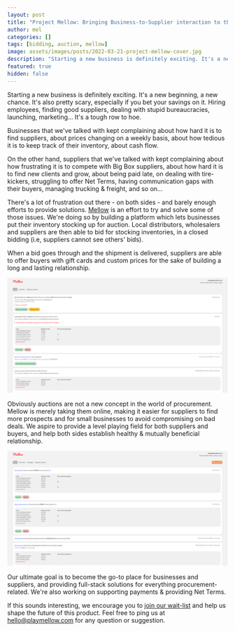 ```yaml
---
layout: post
title: "Project Mellow: Bringing Business-to-Supplier interaction to the 21st century"
author: mel
categories: []
tags: [bidding, auction, mellow]
image: assets/images/posts/2022-03-21-project-mellow-cover.jpg
description: "Starting a new business is definitely exciting. It's a new beginning, a new chance. It's also pretty scary, especially if you bet your savings on it. Hiring employees, finding good suppliers, dealing with stupid bureaucracies, launching, marketing... It's a tough row to hoe."
featured: true
hidden: false
---
```


Starting a new business is definitely exciting. It's a new beginning, a new chance. It's also pretty scary, especially 
if you bet your savings on it. Hiring employees, finding good suppliers, dealing with stupid bureaucracies, launching, 
marketing... It's a tough row to hoe.


Businesses that we've talked with kept complaining about how hard it is to find suppliers, about prices changing on a 
weekly basis, about how tedious it is to keep track of their inventory, about cash flow.


On the other hand, suppliers that we've talked with kept complaining about how frustrating it is to compete with Big 
Box suppliers, about how hard it is to find new clients and grow, about being paid late, on dealing with tire-kickers, 
struggling to offer Net Terms, having communication gaps with their buyers, managing trucking & freight, and so on...


There's a lot of frustration out there - on both sides - and barely enough efforts to provide solutions. 
[Mellow](https://www.playmellow.com/) is an effort to try and solve some of those issues. 
We're doing so by building a platform which lets businesses put their inventory stocking up for auction. 
Local distributors, wholesalers and suppliers are then able to bid for stocking inventories, 
in a closed bidding (i.e, suppliers cannot see others' bids).


When a bid goes through and the shipment is delivered, suppliers are able to offer buyers with gift cards and custom 
prices for the sake of building a long and lasting relationship.

![A screenshot of a supplier's feed](/assets/images/posts/2022-03-21-project-mellow-suppliers-feed.png)

Obviously auctions are not a new concept in the world of procurement. 
Mellow is merely taking them online, making it easier for suppliers to find more prospects and for small businesses to
avoid compromising on bad deals. We aspire to provide a level playing field for both suppliers and buyers, 
and help both sides establish healthy & mutually beneficial relationship.

![A screenshot of a buyer's feed](/assets/images/posts/2022-03-21-project-mellow-buyers-feed.png)

Our ultimate goal is to become the go-to place for businesses and suppliers, and providing full-stack solutions for 
everything procurement-related. We're also working on supporting payments & providing Net Terms.


If this sounds interesting, we encourage you to [join our wait-list](https://www.playmellow.com/) and help us shape 
the future of this product. Feel free to ping us at [hello@playmellow.com](mailto:hello@playmellow.com) for any question
or suggestion.
